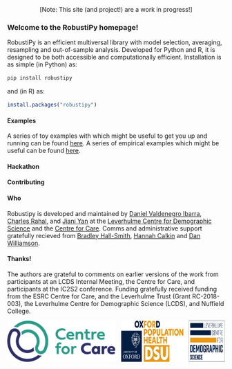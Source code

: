 <center> [Note: This site (and project!) are a work in progress!]</center>

### Welcome to the **RobustiPy** homepage!

RobustiPy is an efficient multiversal library with model selection, averaging, resampling and out-of-sample analysis. Developed for Python and R, it is designed to be both accessible and computationally efficient. Installation is as simple (in Python) as:

```bash
pip install robustipy
```

and (in R) as:

```R
install.packages("robustipy")
```

#### Examples

A series of toy examples with which might be useful to get you up and running can be found [here](https://github.com/RobustiPy/Toy-Examples). A series of empirical examples which might be useful can be found [here](https://github.com/RobustiPy/Empirical-Examples).

#### Hackathon

#### Contributing

#### Who

Robustipy is developed and maintained by [Daniel Valdenegro Ibarra](dhvalden), [Charles Rahal](https://github.com/crahal), and [Jiani Yan](https://github.com/vallerrr) at the [Leverhulme Centre for Demographic Science](https://www.demography.ox.ac.uk/) and the [Centre for Care](https://centreforcare.ac.uk/). Comms and administrative support gratefully recieved from [Bradley Hall-Smith](https://www.demography.ox.ac.uk/people/bradley-hall-smith), [Hannah Calkin](https://www.ndph.ox.ac.uk/team/hannah-calkin) and [Dan Williamson](https://centreforcare.ac.uk/team/dan-williamson/).

#### Thanks!

  The authors are grateful to comments on earlier versions of the work from participants at an LCDS Internal Meeting, the Centre for Care, and participants at the IC2S2 conference. Funding gratefully received funding from the ESRC Centre for Care, and the Leverhulme Trust (Grant RC-2018-003), the Leverhulme Centre for Demographic Science (LCDS), and Nuffield College.
  

<div style="display: flex; justify-content: space-between;">
    <img src="assets/cfc_logo.png" alt="CfC" style="width: 250px; height: auto;">
    <img src="assets/lcds_logo.png" alt="LCDS" style="width: 240px; height: auto;">
</div>
